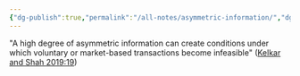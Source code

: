 ```yaml
---
{"dg-publish":true,"permalink":"/all-notes/asymmetric-information/","dgHomeLink":true,"dgPassFrontmatter":false}
---
```



"A high degree of asymmetric information can create conditions under which voluntary or market-based transactions become infeasible" ([Kelkar and Shah 2019:19](zotero://open-pdf/library/items/EW52ATBW?page=19))
